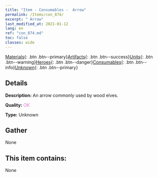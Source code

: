 ```yaml
---
title: "Item - Consumables -  Arrow"
permalink: /Items/con_874/
excerpt: " Arrow"
last_modified_at: 2021-01-12
lang: en
ref: "con_874.md"
toc: false
classes: wide
---
```

 [Materials](/Items/){: .btn .btn--primary}[Artifacts](/Items/Artifacts/){: .btn .btn--success}[Units](/Items/Units/){: .btn .btn--warning}[Heroes](/Items/Heroes/){: .btn .btn--danger}[Consumables](/Items/Consumables/){: .btn .btn--info}[Unknown](/Items/Unknown/){: .btn .btn--primary}

## Details
 **Description:** An arrow commonly used by wood elves.

 **Quality:** <span style="color: #DA70D6">OK</span>

 **Type:** Unknown

## Gather

  None

## This item contains:

  None

